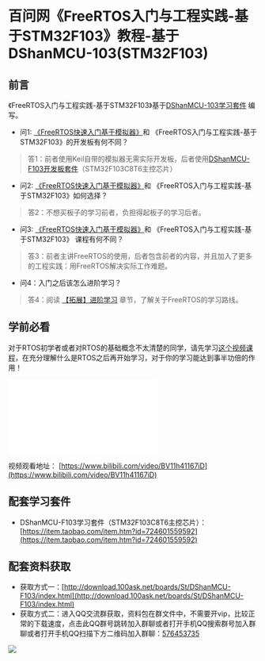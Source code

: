 # 百问网《FreeRTOS入门与工程实践-基于STM32F103》教程-基于DShanMCU-103(STM32F103)

## 前言

《FreeRTOS入门与工程实践-基于STM32F103》基于[DShanMCU-103学习套件](https://item.taobao.com/item.htm?id=724601559592) 编写。

- 问1: [《FreeRTOS快速入门基于模拟器》](../simulator/README.md)和 《FreeRTOS入门与工程实践-基于STM32F103》的开发板有何不同？
> 答1：前者使用Keil自带的模拟器无需实际开发板，后者使用[DShanMCU-F103开发板套件](https://item.taobao.com/item.htm?id=724601559592)（STM32F103C8T6主控芯片）


- 问2: [《FreeRTOS快速入门基于模拟器》](../simulator/README.md)和 《FreeRTOS入门与工程实践-基于STM32F103》如何选择？
> 答2：不想买板子的学习前者，负担得起板子的学习后者。


- 问3: [《FreeRTOS快速入门基于模拟器》](../simulator/README.md)和 《FreeRTOS入门与工程实践-基于STM32F103》 课程有何不同？
> 答3：前者主讲FreeRTOS的使用，后者包含前者的内容，并且加入了更多的工程实践：用FreeRTOS解决实际工作难题。


- 问4：入门之后该怎么进阶学习？
> 答4：阅读 [【拓展】进阶学习](../simulator/chapter14.md) 章节，了解关于FreeRTOS的学习路线。


## 学前必看

对于RTOS初学者或者对RTOS的基础概念不太清楚的同学，请先学习[这个视频课程](https://www.bilibili.com/video/BV11h41167iD)，在充分理解什么是RTOS之后再开始学习，对于你的学习能达到事半功倍的作用！

<iframe src="//player.bilibili.com/player.html?aid=206670748&bvid=BV11h41167iD&cid=370140179&p=1" scrolling="no" border="0" frameborder="no" framespacing="0" allowfullscreen="true"> </iframe>

视频观看地址： [https://www.bilibili.com/video/BV11h41167iD](https://www.bilibili.com/video/BV11h41167iD)

## 配套学习套件

- DShanMCU-F103学习套件（STM32F103C8T6主控芯片）：[https://item.taobao.com/item.htm?id=724601559592](https://item.taobao.com/item.htm?id=724601559592)

## 配套资料获取

- 获取方式一：[http://download.100ask.net/boards/St/DShanMCU-F103/index.html](http://download.100ask.net/boards/St/DShanMCU-F103/index.html)
- 获取方式二：进入QQ交流群获取，资料包在群文件中，不需要开vip，比较正常的下载速度，点击此QQ群号跳转加入群聊或者打开手机QQ搜索群号加入群聊或者打开手机QQ扫描下方二维码加入群聊：[576453735](http://qm.qq.com/cgi-bin/qm/qr?_wv=1027&k=E37yrufRLFpLyU26PXzSc6YA5KsaR425&authKey=VD9gMsGRobd97XATc7oU19G37meKMVjybNCZmxK9nW%2FxGBzENm7FY6AV4k5I%2BhFJ&noverify=0&group_code=576453735)

![](http://photos.100ask.net/rtos-docs/FreeRTOS/DShanMCU-F103/DShanMCU-F103_HAL+RreeRTOS-QQgroup.png)
